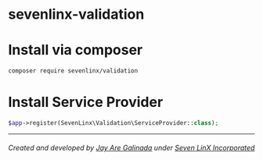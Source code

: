 # sevenlinx-validation

# Install via composer
```sh
composer require sevenlinx/validation
```

# Install Service Provider
```php
$app->register(SevenLinx\Validation\ServiceProvider::class);
```
* * *

###### Created and developed by [Jay Are Galinada](https://jayaregalinada.github.io) under [Seven LinX Incorporated](https://sevenlinx.com)